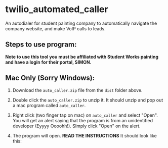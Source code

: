 # twilio_automated_caller
An autodialer for student painting company to automatically navigate the company website, and make VoIP calls to leads.


## Steps to use program:
**Note to use this tool you must be affiliated with Student Works painting and have a login for their portal, SIMON.**

## Mac Only (Sorry Windows):
1. Download the `auto_caller.zip` file from the `dist` folder above.
2. Double click the `auto_caller.zip` to unzip it. It should unzip and pop out a mac program called `auto_caller`.
3. Right click (two finger tap on mac) on `auto_caller` and select "Open". You will get an alert saying that the program is from an unidentified developer (Eyyyy Oooohh!). SImply click "Open" on the alert.

4. The program will open. **READ THE INSTRUCTIONS** It should look like this:


